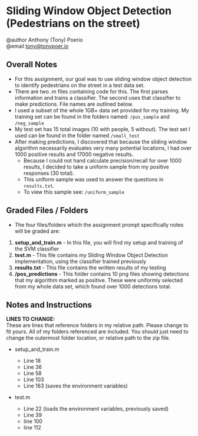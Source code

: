 # Sliding Window Object Detection (Pedestrians on the street)
@author Anthony (Tony) Poerio  
@email tony@tonypoer.io

## Overall Notes
- For this assignment, our goal was to use sliding window object detection to identify pedestrians on the street in a test data set.
- There are two .m files containing code for this. The first parses information and trains a classifier. The second uses that classifier to make predictions. File names are outlined below.
- I used a subset of the whole 1GB+ data set provided for my training. My training set can be found in the folders named: `/pos_sample` and `/neg_sample`
- My test set has 15 total images (10 with people, 5 without). The test set I used can be found in the folder named `/small_test`
- After making predictions, I discovered that because the sliding window algorithm necessarily evaluates very many potential locations, I had over 1000 positive results and 17000 negative results.
    * Because I could not hand calculate precision/recall for over 1000 results, I decided to take a uniform sample from my positive responses (30 total).
    * This uniform sample was used to answer the questions in `results.txt`.
    * To view this sample see: `/uniform_sample`

## Graded Files / Folders
- The four files/folders which the assignment prompt specifically notes will be graded are:
1. **setup_and_train.m** - In this file, you will find my setup and training of the SVM classifier
2. **test.m** - This file contains my Sliding Window Object Detection implementation, using the classifier trained previously
3. **results.txt** - This file contains the written results of my testing
4. **/pos_predictions** - This folder contains 10 png files showing detections that my algorithm marked as positive. These were uniformly selected from my whole data set, which found over 1000 detections total.


## Notes and Instructions
**LINES TO CHANGE:**  
These are lines that reference folders in my relative path. Please change to fit yours. All of my folders referenced are included. You should just need to change the outermost folder location, or relative path to the zip file.
- setup_and_train.m
    * Line 18
    * Line 36
    * Line 58
    * Line 103
    * Line 163 (saves the environment variables)

- test.m  
    * Line 22 (loads the environment variables, previously saved)
    * Line 39
    * line 100
    * line 112





